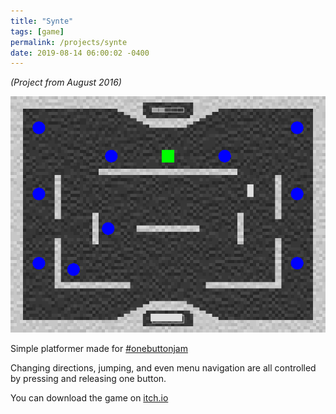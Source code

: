 ```yaml
---
title: "Synte"
tags: [game]
permalink: /projects/synte
date: 2019-08-14 06:00:02 -0400
---
```


*(Project from August 2016)*

<a href="https://parameterized.itch.io/synte" target="_blank">![](/img/projects/synte.png)</a>

Simple platformer made for [#onebuttonjam](https://itch.io/jam/one-button-to-rule-all-jam)

Changing directions, jumping, and even menu navigation are all controlled by pressing and releasing one button.

You can download the game on [itch.io](https://parameterized.itch.io/synte)
